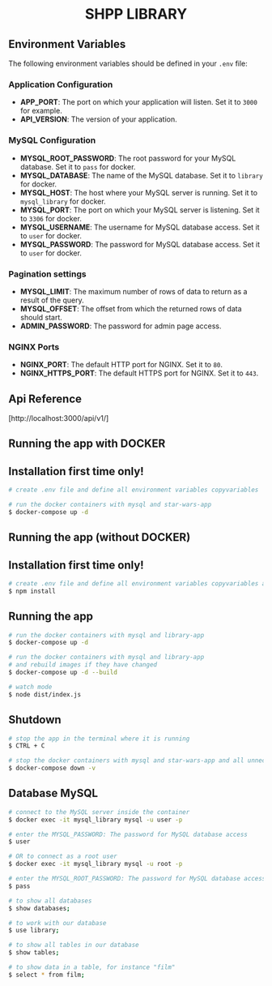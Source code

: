 # <div align="center">SHPP LIBRARY</div>

## Environment Variables

The following environment variables should be defined in your `.env` file:

### Application Configuration
- **APP_PORT**: The port on which your application will listen. Set it to `3000` for example.
- **API_VERSION**: The version of your application.

### MySQL Configuration
- **MYSQL_ROOT_PASSWORD**: The root password for your MySQL database. Set it to `pass` for docker.
- **MYSQL_DATABASE**: The name of the MySQL database. Set it to `library` for docker.
- **MYSQL_HOST**: The host where your MySQL server is running. Set it to `mysql_library` for docker.
- **MYSQL_PORT**: The port on which your MySQL server is listening. Set it to `3306` for docker.
- **MYSQL_USERNAME**: The username for MySQL database access. Set it to `user` for docker.
- **MYSQL_PASSWORD**: The password for MySQL database access. Set it to `user` for docker.

### Pagination settings
- **MYSQL_LIMIT**: The maximum number of rows of data to return as a result of the query.
- **MYSQL_OFFSET**: The offset from which the returned rows of data should start.
- **ADMIN_PASSWORD**: The password for admin page access.

### NGINX Ports
- **NGINX_PORT**: The default HTTP port for NGINX. Set it to `80`.
- **NGINX_HTTPS_PORT**: The default HTTPS port for NGINX. Set it to `443`.

## Api Reference
[http://localhost:3000/api/v1/]

## Running the app with DOCKER
## Installation first time only!

```bash
# create .env file and define all environment variables copyvariables

# run the docker containers with mysql and star-wars-app
$ docker-compose up -d

```

## Running the app (without DOCKER)
## Installation first time only!
```bash
# create .env file and define all environment variables copyvariables and install the dependencies
$ npm install

```

## Running the app

```bash
# run the docker containers with mysql and library-app
$ docker-compose up -d

# run the docker containers with mysql and library-app
# and rebuild images if they have changed
$ docker-compose up -d --build

# watch mode
$ node dist/index.js
```


## Shutdown

```bash
# stop the app in the terminal where it is running
$ CTRL + C

# stop the docker containers with mysql and star-wars-app and all unnecessary volumes
$ docker-compose down -v
```


## Database MySQL
```bash
# connect to the MySQL server inside the container
$ docker exec -it mysql_library mysql -u user -p

# enter the MYSQL_PASSWORD: The password for MySQL database access
$ user

# OR to connect as a root user
$ docker exec -it mysql_library mysql -u root -p

# enter the MYSQL_ROOT_PASSWORD: The password for MySQL database access as root
$ pass

# to show all databases
$ show databases;

# to work with our database
$ use library;

# to show all tables in our database
$ show tables;

# to show data in a table, for instance "film"
$ select * from film;
```